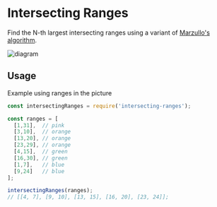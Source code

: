 # Intersecting Ranges
Find the N-th largest intersecting ranges using a variant of [Marzullo's algorithm](https://en.wikipedia.org/wiki/Marzullo%27s_algorithm). 

![diagram](https://i.imgur.com/IqhI22a.png)

## Usage
Example using ranges in the picture

```js
const intersectingRanges = require('intersecting-ranges');

const ranges = [
  [1,31],  // pink
  [3,10],  // orange
  [13,20], // orange
  [23,29], // orange
  [4,15],  // green
  [16,30], // green
  [1,7],   // blue
  [9,24]   // blue
];

intersectingRanges(ranges);
// [[4, 7], [9, 10], [13, 15], [16, 20], [23, 24]];
```
